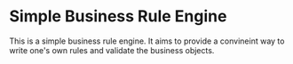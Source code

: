# Simple Business Rule Engine



This is a simple business rule engine. It aims to provide a convineint way to write one's own rules and validate the business objects.
